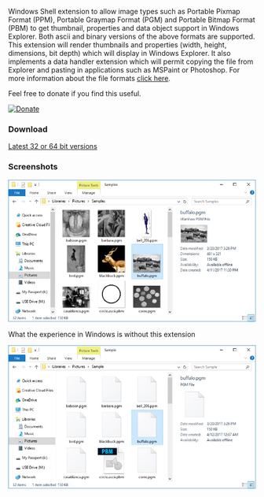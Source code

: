 Windows Shell extension to allow image types such as Portable Pixmap Format (PPM), Portable Graymap Format (PGM) and Portable Bitmap Format (PBM) to get thumbnail, properties and data object support in Windows Explorer.  Both ascii and binary versions of the above formats are supported. This extension will render thumbnails and properties (width, height, dimensions, bit depth) which will display in Windows Explorer.  It also implements a data handler extension which will permit copying the file from Explorer and pasting in applications such as MSPaint or Photoshop.  For more information about the file formats [click here](https://en.wikipedia.org/wiki/Netpbm_format).

Feel free to donate if you find this useful.

[![Donate](https://www.paypalobjects.com/en_US/i/btn/btn_donate_LG.gif)](https://www.paypal.com/cgi-bin/webscr?cmd=_donations&business=727QPFYPDHRKU&lc=US&item_name=Chris%20Davis&currency_code=USD&bn=PP%2dDonationsBF%3abtn_donateCC_LG%2egif%3aNonHosted)

### Download
[Latest 32 or 64 bit versions](https://github.com/chrdavis/PIFShellExtensions/releases/latest) 

### Screenshots

![Image description](/images/PIFShellExtensionDemo2.jpg)

What the experience in Windows is without this extension

![Image description](/images/PIFShellExtensionDemo2_before.jpg)
